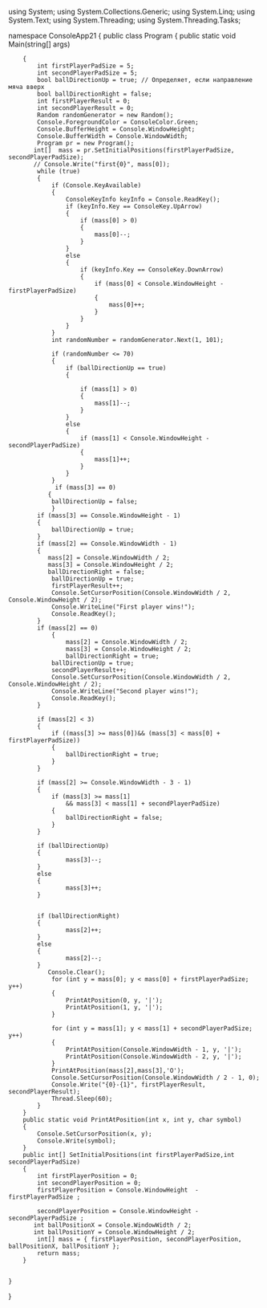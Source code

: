 using System;
using System.Collections.Generic;
using System.Linq;
using System.Text;
using System.Threading;
using System.Threading.Tasks;

namespace ConsoleApp21
{
    public class Program
    {
        public static void Main(string[] args)

        {
            int firstPlayerPadSize = 5;
            int secondPlayerPadSize = 5;
            bool ballDirectionUp = true; // Определяет, если направление мяча вверх
            bool ballDirectionRight = false; 
            int firstPlayerResult = 0;
            int secondPlayerResult = 0;
            Random randomGenerator = new Random();
            Console.ForegroundColor = ConsoleColor.Green;
            Console.BufferHeight = Console.WindowHeight;
            Console.BufferWidth = Console.WindowWidth;
            Program pr = new Program();
           int[]  mass = pr.SetInitialPositions(firstPlayerPadSize, secondPlayerPadSize);
           // Console.Write("first{0}", mass[0]);
            while (true)
            {
                if (Console.KeyAvailable)
                {
                    ConsoleKeyInfo keyInfo = Console.ReadKey();
                    if (keyInfo.Key == ConsoleKey.UpArrow)
                    {
                        if (mass[0] > 0)
                        {
                            mass[0]--;
                        }
                    }
                    else
                    {
                        if (keyInfo.Key == ConsoleKey.DownArrow)
                        {
                            if (mass[0] < Console.WindowHeight - firstPlayerPadSize)
                            {
                                mass[0]++;
                            }
                        }
                    }
                }
                int randomNumber = randomGenerator.Next(1, 101);

                if (randomNumber <= 70)
                {
                    if (ballDirectionUp == true)
                    {

                        if (mass[1] > 0)
                        {
                            mass[1]--;
                        }
                    }
                    else
                    {
                        if (mass[1] < Console.WindowHeight - secondPlayerPadSize)
                        {
                            mass[1]++;
                        }
                    }
                }
                 if (mass[3] == 0)
               {
                ballDirectionUp = false;
                }
            if (mass[3] == Console.WindowHeight - 1)
            {
                ballDirectionUp = true;
            }
            if (mass[2] == Console.WindowWidth - 1)
            {
               mass[2] = Console.WindowWidth / 2;
               mass[3] = Console.WindowHeight / 2;
               ballDirectionRight = false;
                ballDirectionUp = true;
                firstPlayerResult++;
                Console.SetCursorPosition(Console.WindowWidth / 2, Console.WindowHeight / 2);
                Console.WriteLine("First player wins!");
                Console.ReadKey();
            }
            if (mass[2] == 0)
                {
                    mass[2] = Console.WindowWidth / 2;
                    mass[3] = Console.WindowHeight / 2;
                    ballDirectionRight = true;
                ballDirectionUp = true;
                secondPlayerResult++;
                Console.SetCursorPosition(Console.WindowWidth / 2, Console.WindowHeight / 2);
                Console.WriteLine("Second player wins!");
                Console.ReadKey();
            }

            if (mass[2] < 3)
            {
                if ((mass[3] >= mass[0])&& (mass[3] < mass[0] + firstPlayerPadSize))
                {
                    ballDirectionRight = true;
                }
            }

            if (mass[2] >= Console.WindowWidth - 3 - 1)
            {
                if (mass[3] >= mass[1]
                    && mass[3] < mass[1] + secondPlayerPadSize)
                {
                    ballDirectionRight = false;
                }
            }

            if (ballDirectionUp)
            {
                    mass[3]--;
            }
            else
            {
                    mass[3]++;
            }


            if (ballDirectionRight)
            {
                    mass[2]++;
            }
            else
            {
                    mass[2]--;
            }
               Console.Clear();
                for (int y = mass[0]; y < mass[0] + firstPlayerPadSize; y++)
                {
                    PrintAtPosition(0, y, '|');
                    PrintAtPosition(1, y, '|');
                }

                for (int y = mass[1]; y < mass[1] + secondPlayerPadSize; y++)
                {
                    PrintAtPosition(Console.WindowWidth - 1, y, '|');
                    PrintAtPosition(Console.WindowWidth - 2, y, '|');
                }
                PrintAtPosition(mass[2],mass[3],'O');
                Console.SetCursorPosition(Console.WindowWidth / 2 - 1, 0);
                Console.Write("{0}-{1}", firstPlayerResult, secondPlayerResult);
                Thread.Sleep(60);
            }
        }
        public static void PrintAtPosition(int x, int y, char symbol)
        {
            Console.SetCursorPosition(x, y);
            Console.Write(symbol);
        }
        public int[] SetInitialPositions(int firstPlayerPadSize,int secondPlayerPadSize)
        {
            int firstPlayerPosition = 0;
            int secondPlayerPosition = 0;
            firstPlayerPosition = Console.WindowHeight  - firstPlayerPadSize ;
             
            secondPlayerPosition = Console.WindowHeight - secondPlayerPadSize ;
           int ballPositionX = Console.WindowWidth / 2;
           int ballPositionY = Console.WindowHeight / 2;
            int[] mass = { firstPlayerPosition, secondPlayerPosition, ballPositionX, ballPositionY };
            return mass;
        }
 
        
    }
}
